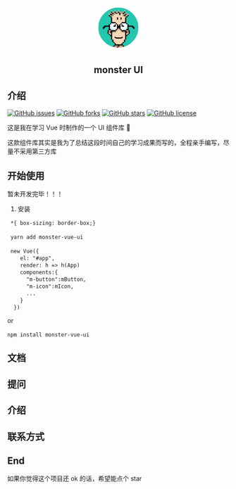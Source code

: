 <p align="center">
  <a target="_blank" rel="noopener noreferrer"><img width="100" src="public/logo.png" alt="logo"></a>
</p>

<h2 align="center">monster UI </h2>

## 介绍

[![GitHub issues](https://img.shields.io/github/issues/xiaoguaishou404/monster)](https://github.com/xiaoguaishou404/monster/issues)
[![GitHub forks](https://img.shields.io/github/forks/xiaoguaishou404/monster)](https://github.com/xiaoguaishou404/monster/network)
[![GitHub stars](https://img.shields.io/github/stars/xiaoguaishou404/monster)](https://github.com/xiaoguaishou404/monster/stargazers)
[![GitHub license](https://img.shields.io/github/license/xiaoguaishou404/monster)](https://github.com/xiaoguaishou404/monster/blob/main/LICENSE)

这是我在学习 Vue 时制作的一个 UI 组件库 👀

这款组件库其实是我为了总结这段时间自己的学习成果而写的，全程亲手编写，尽量不采用第三方库

## 开始使用

暂未开发完毕！！！

1. 安装
 

```
 *{ box-sizing: border-box;}

 yarn add monster-vue-ui

 new Vue({
    el: "#app",
    render: h => h(App)
    components:{
      "m-button":mButton,
      "m-icon":mIcon,
      ...
    }
  })

```

or

 `npm install monster-vue-ui `

## 文档

## 提问

## 介绍

## 联系方式

## End

如果你觉得这个项目还 ok 的话，希望能点个 star
